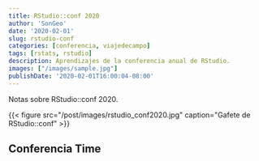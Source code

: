 ```yaml
---
title: RStudio::conf 2020
author: 'SonGeo'
date: '2020-02-01'
slug: rstudio-conf
categories: [conferencia, viajedecampo]
tags: [rstats, rstudio]
description: Aprendizajes de la conferencia anual de RStudio.  
images: ["/images/sample.jpg"]
publishDate: '2020-02-01T16:00:04-08:00'
---
```


Notas sobre RStudio::conf 2020.

{{< figure src="/post/images/rstudio_conf2020.jpg" caption="Gafete de RStudio::conf" >}}

<!--more-->

## Conferencia Time

